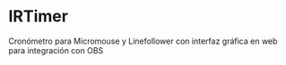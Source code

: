 # IRTimer
Cronómetro para Micromouse y Linefollower con interfaz gráfica en web para integración con OBS
